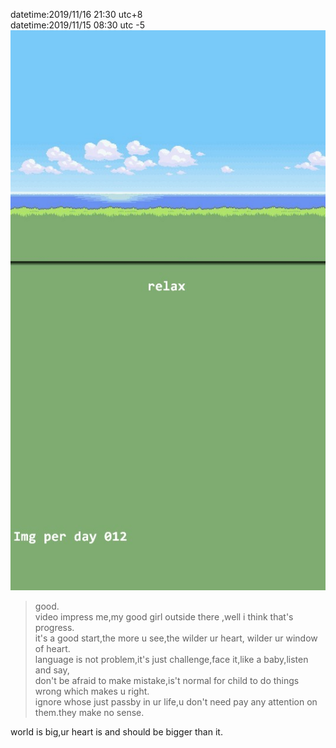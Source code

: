 datetime:2019/11/16 21:30 utc+8  
datetime:2019/11/15 08:30 utc -5  
![img012](../img/img012.jpg)  
>good.  
>video impress me,my good girl  outside there ,well i think that's progress.  
>it's a good start,the more u see,the wilder ur heart, wilder ur window of heart.  
>language is not problem,it's just challenge,face it,like a baby,listen and say,  
>don't be afraid to make mistake,is't normal for child to do things wrong which makes u right.  
>ignore whose just passby in ur life,u don't need pay any attention on them.they make no sense.  

world is big,ur heart is and should be bigger than it.  
